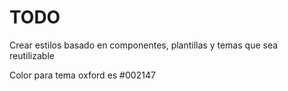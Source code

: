 # TODO

Crear estilos basado en componentes, plantillas y temas que sea reutilizable

Color para tema oxford es #002147